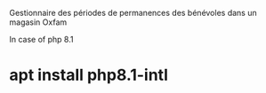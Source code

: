 Gestionnaire des périodes de permanences des bénévoles dans un magasin Oxfam    


In case of php 8.1

# apt install php8.1-intl

